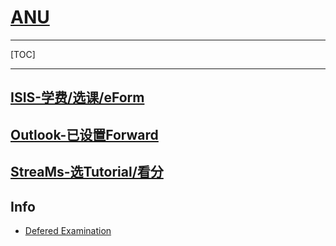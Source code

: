 # [ANU](https://www.anu.edu.au)

---

[TOC]

---

## [ISIS-学费/选课/eForm](https://isis.anu.edu.au)

## [Outlook-已设置Forward](https://outlook.office365.com)

## [StreaMs-选Tutorial/看分](https://cs.anu.edu.au/streams/index.php)

## Info

- [Defered Examination](https://www.anu.edu.au/students/program-administration/assessments-exams/deferred-examinations)